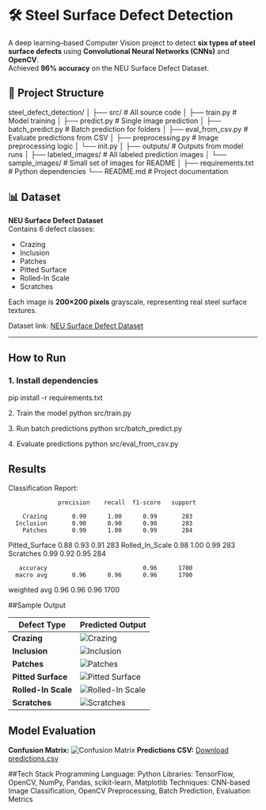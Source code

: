 # 🛠 Steel Surface Defect Detection

A deep learning–based Computer Vision project to detect **six types of steel surface defects** using **Convolutional Neural Networks (CNNs)** and **OpenCV**.  
Achieved **96% accuracy** on the NEU Surface Defect Dataset.



## 📂 Project Structure

steel_defect_detection/
│
├── src/ # All source code
│ ├── train.py # Model training
│ ├── predict.py # Single image prediction
│ ├── batch_predict.py # Batch prediction for folders
│ ├── eval_from_csv.py # Evaluate predictions from CSV
│ ├── preprocessing.py # Image preprocessing logic
│ └── init.py
│
├── outputs/ # Outputs from model runs
│ ├── labeled_images/ # All labeled prediction images
│ └── sample_images/ # Small set of images for README
│
├── requirements.txt # Python dependencies
└── README.md # Project documentation

## 📊 Dataset
**NEU Surface Defect Dataset**  
Contains 6 defect classes:
- Crazing  
- Inclusion  
- Patches  
- Pitted Surface  
- Rolled-In Scale  
- Scratches  

Each image is **200×200 pixels** grayscale, representing real steel surface textures.

Dataset link: [NEU Surface Defect Dataset](https://www.kaggle.com/datasets)

---

##  How to Run

### 1️. Install dependencies

pip install -r requirements.txt

2️. Train the model
python src/train.py

3️. Run batch predictions
python src/batch_predict.py

4️. Evaluate predictions
python src/eval_from_csv.py

## Results

Classification Report:

                  precision    recall  f1-score   support

        Crazing       0.99      1.00      0.99       283
      Inclusion       0.90      0.90      0.90       283
        Patches       0.99      1.00      0.99       284
 Pitted_Surface       0.88      0.93      0.91       283
Rolled_In_Scale       0.98      1.00      0.99       283
      Scratches       0.99      0.92      0.95       284

       accuracy                           0.96      1700
      macro avg       0.96      0.96      0.96      1700
   weighted avg       0.96      0.96      0.96      1700

##Sample Output

| Defect Type      | Predicted Output |
|------------------|------------------|
| **Crazing**      | ![Crazing](outputs/sample_images/crazing_after_output.jpg) |
| **Inclusion**    | ![Inclusion](outputs/sample_images/inclusion_after_output.jpg) |
| **Patches**      | ![Patches](outputs/sample_images/patches_after_output.jpg) |
| **Pitted Surface** | ![Pitted Surface](outputs/sample_images/pitted_surface_after_output.jpg) |
| **Rolled-In Scale** | ![Rolled-In Scale](outputs/sample_images/rolled_in_scale_after_output.jpg) |
| **Scratches**    | ![Scratches](outputs/sample_images/scratches_after_output.jpg) |

## Model Evaluation
**Confusion Matrix:**
![Confusion Matrix](outputs/confusion_matrix.png)
**Predictions CSV:**
[Download predictions.csv](outputs/predictions.csv)


##Tech Stack
Programming Language: Python
Libraries: TensorFlow, OpenCV, NumPy, Pandas, scikit-learn, Matplotlib
Techniques: CNN-based Image Classification, OpenCV Preprocessing, Batch Prediction, Evaluation Metrics
